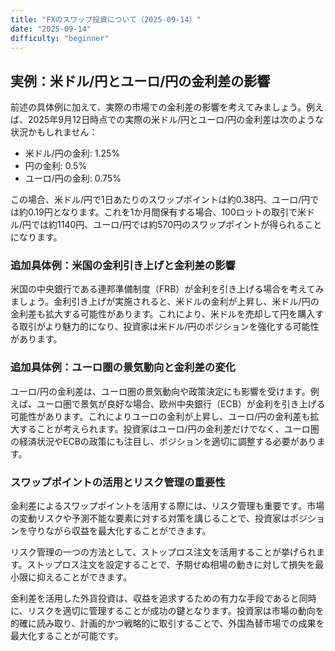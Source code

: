 ```yaml
---
title: "FXのスワップ投資について（2025-09-14）"
date: "2025-09-14"
difficulty: "beginner"
---
```


## 実例：米ドル/円とユーロ/円の金利差の影響

前述の具体例に加えて、実際の市場での金利差の影響を考えてみましょう。例えば、2025年9月12日時点での実際の米ドル/円とユーロ/円の金利差は次のような状況かもしれません：

- 米ドル/円の金利: 1.25%
- 円の金利: 0.5%
- ユーロ/円の金利: 0.75%

この場合、米ドル/円で1日あたりのスワップポイントは約0.38円、ユーロ/円では約0.19円となります。これを1か月間保有する場合、100ロットの取引で米ドル/円では約1140円、ユーロ/円では約570円のスワップポイントが得られることになります。

### 追加具体例：米国の金利引き上げと金利差の影響

米国の中央銀行である連邦準備制度（FRB）が金利を引き上げる場合を考えてみましょう。金利引き上げが実施されると、米ドルの金利が上昇し、米ドル/円の金利差も拡大する可能性があります。これにより、米ドルを売却して円を購入する取引がより魅力的になり、投資家は米ドル/円のポジションを強化する可能性があります。

### 追加具体例：ユーロ圏の景気動向と金利差の変化

ユーロ/円の金利差は、ユーロ圏の景気動向や政策決定にも影響を受けます。例えば、ユーロ圏で景気が良好な場合、欧州中央銀行（ECB）が金利を引き上げる可能性があります。これによりユーロの金利が上昇し、ユーロ/円の金利差も拡大することが考えられます。投資家はユーロ/円の金利差だけでなく、ユーロ圏の経済状況やECBの政策にも注目し、ポジションを適切に調整する必要があります。

### スワップポイントの活用とリスク管理の重要性

金利差によるスワップポイントを活用する際には、リスク管理も重要です。市場の変動リスクや予測不能な要素に対する対策を講じることで、投資家はポジションを守りながら収益を最大化することができます。

リスク管理の一つの方法として、ストップロス注文を活用することが挙げられます。ストップロス注文を設定することで、予期せぬ相場の動きに対して損失を最小限に抑えることができます。

金利差を活用した外貨投資は、収益を追求するための有力な手段であると同時に、リスクを適切に管理することが成功の鍵となります。投資家は市場の動向を的確に読み取り、計画的かつ戦略的に取引することで、外国為替市場での成果を最大化することが可能です。

